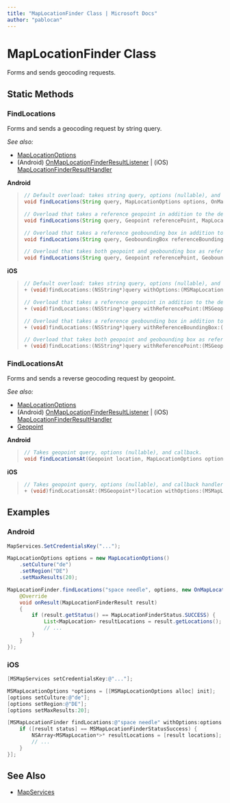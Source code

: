```yaml
---
title: "MapLocationFinder Class | Microsoft Docs"
author: "pablocan"
---
```


# MapLocationFinder Class

Forms and sends geocoding requests.

## Static Methods

### FindLocations

Forms and sends a geocoding request by string query.

_See also:_

* [MapLocationOptions](MapLocationOptions-class.md)
* (Android) [OnMapLocationFinderResultListener](Android/OnMapLocationFinderResultListener-interface.md) | (iOS) [MapLocationFinderResultHandler](iOS/MapLocationFinderResultHandler-interface.md)

**Android**

>```java
>// Default overload: takes string query, options (nullable), and callback.
>void findLocations(String query, MapLocationOptions options, OnMapLocationFinderResultListener callback)
>
>// Overload that takes a reference geopoint in addition to the default set of parameters. When you specify this parameter, the location is taken into account and the results returned may be more relevant to the user.
>void findLocations(String query, Geopoint referencePoint, MapLocationOptions options, OnMapLocationFinderResultListener callback)
>
>// Overload that takes a reference geobounding box in addition to the default set of parameters. When you specify this parameter, the geographical area is taken into account when computing the results of a location query.
>void findLocations(String query, GeoboundingBox referenceBoundingBox, MapLocationOptions options, OnMapLocationFinderResultListener callback)
>
>// Overload that takes both geopoint and geobounding box as reference in addition to the default set of parameters.
>void findLocations(String query, Geopoint referencePoint, GeoboundingBox referenceBoundingBox, MapLocationOptions options, OnMapLocationFinderResultListener callback)
>```

**iOS**

>```objectivec
>// Default overload: takes string query, options (nullable), and callback handler.
>+ (void)findLocations:(NSString*)query withOptions:(MSMapLocationOptions* _Nullable)options handleResultWith:(MSMapLocationFinderResultHandler)handler
>
>// Overload that takes a reference geopoint in addition to the default set of parameters. When you specify this parameter, the location is taken into account and the results returned may be more relevant to the user.
>+ (void)findLocations:(NSString*)query withReferencePoint:(MSGeopoint* _Nullable)referencePoint withOptions:(MSMapLocationOptions* _Nullable)options handleResultWith:(MSMapLocationFinderResultHandler)handler
>
>// Overload that takes a reference geobounding box in addition to the default set of parameters. When you specify this parameter, the geographical area is taken into account when computing the results of a location query.
>+ (void)findLocations:(NSString*)query withReferenceBoundingBox:(MSGeoboundingBox* _Nullable)referenceBoundingBox withOptions:(MSMapLocationOptions* _Nullable)options handleResultWith:(MSMapLocationFinderResultHandler)handler
>
>// Overload that takes both geopoint and geobounding box as reference in addition to the default set of parameters.
>+ (void)findLocations:(NSString*)query withReferencePoint:(MSGeopoint* _Nullable)referencePoint withReferenceBoundingBox:(MSGeoboundingBox* _Nullable)referenceBoundingBox withOptions:(MSMapLocationOptions* _Nullable)options handleResultWith:(MSMapLocationFinderResultHandler)handler
>```

### FindLocationsAt

Forms and sends a reverse geocoding request by geopoint.

_See also:_
* [MapLocationOptions](MapLocationOptions-class.md)
* (Android) [OnMapLocationFinderResultListener](Android/OnMapLocationFinderResultListener-interface.md) | (iOS) [MapLocationFinderResultHandler](iOS/MapLocationFinderResultHandler-interface.md)
* [Geopoint](../map-control-api/Geopoint-class.md)

**Android**

>```java
>// Takes geopoint query, options (nullable), and callback.
>void findLocationsAt(Geopoint location, MapLocationOptions options, OnMapLocationFinderResultListener callback)
>```

**iOS**

>```objectivec
>// Takes geopoint query, options (nullable), and callback handler.
>+ (void)findLocationsAt:(MSGeopoint*)location withOptions:(MSMapLocationOptions* _Nullable)options handleResultWith:(MSMapLocationFinderResultHandler)handler
>```

## Examples

### Android

```java
MapServices.SetCredentialsKey("...");

MapLocationOptions options = new MapLocationOptions()
    .setCulture("de")
    .setRegion("DE")
    .setMaxResults(20);

MapLocationFinder.findLocations("space needle", options, new OnMapLocationFinderResultListener() {
    @Override
    void onResult(MapLocationFinderResult result)
    {
        if (result.getStatus() == MapLocationFinderStatus.SUCCESS) {
            List<MapLocation> resultLocations = result.getLocations();
            // ...
        }
    }
});
```

### iOS

```objectivec
[MSMapServices setCredentialsKey:@"..."];

MSMapLocationOptions *options = [[MSMapLocationOptions alloc] init];
[options setCulture:@"de"];
[options setRegion:@"DE"];
[options setMaxResults:20];

[MSMapLocationFinder findLocations:@"space needle" withOptions:options handleResultWith:^void(MSMapLocationFinderResult *result) {
    if ([result status] == MSMapLocationFinderStatusSuccess) {
        NSArray<MSMapLocation*>* resultLocations = [result locations];
        // ...
    }
}];
```

## See Also

* [MapServices](MapServices-class.md)
